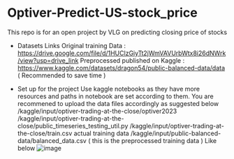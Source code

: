 # Optiver-Predict-US-stock_price
This repo is for an open project by VLG on predicting closing price of stocks 

* Datasets Links
Original training Data : https://drive.google.com/file/d/1HUClzGiyTt2jWmVAVUrbWtx8i26dNWrk/view?usp=drive_link
Preprocessed published on Kaggle : https://www.kaggle.com/datasets/dragon54/public-balanced-data/data   ( Recommended to save time ) 


* Set up for the project
Use kaggle notebooks as they have more resources and paths in notebook are set according to them.
You are recommened to upload the data files  accordingly as suggested below
/kaggle/input/optiver-trading-at-the-close/optiver2023
/kaggle/input/optiver-trading-at-the-close/public_timeseries_testing_util.py
/kaggle/input/optiver-trading-at-the-close/train.csv   actual training data 
/kaggle/input/public-balanced-data/balanced_data.csv    ( this is the preprocessed training data )
Like below
![image](https://github.com/lazy-insomaniac/Optiver-Predict-US-stock_price/assets/114395022/8fd3b183-8194-4e31-9f52-df971159c1b5)
